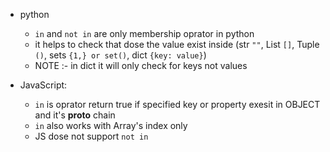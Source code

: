 - python
    - `in` and `not in` are only membership oprator in python
    - it helps to check that dose the value exist inside (str `""`, List `[]`, Tuple `()`, sets `{1,} or set()`, dict `{key: value}`)
    - NOTE :- in dict it will only check for keys not values


- JavaScript:
    - `in` is oprator return true if specified key or property exesit in OBJECT and it's __proto__ chain
    - `in` also works with Array's index only
    - JS dose not support `not in`